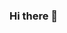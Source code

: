 ### Hi there 👋

<!--
**certopelocerto/certopelocerto** is a ✨ _special_ ✨ repository because its `README.md` (this file) appears on your GitHub profile.

Here are some ideas to get you started:

- 🤡 palhação du mal ☯️ o bonde...
- 🌱 a erva 👨🏻‍✈️ sinistra 🔞...
- 🖕🏼 to cabuloso 👺 ...
- 🚭 cuidado🖕🏼 ...
- 💬 Ask me about ...
- 📫 How to reach me: ...
- 😄 Pronouns: ...
- ⚡ Fun fact: ...
-->
